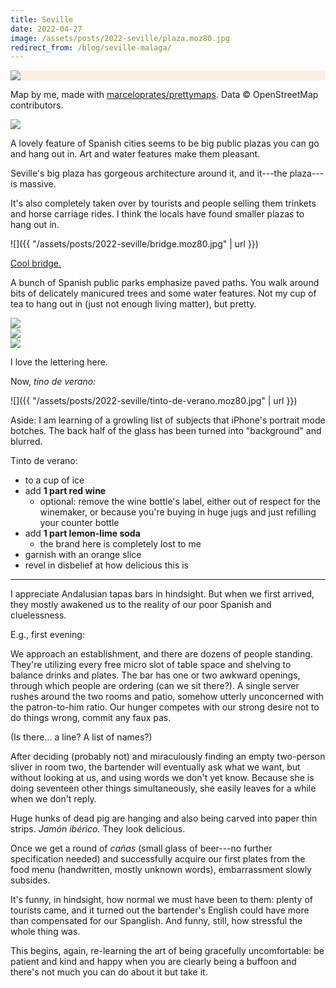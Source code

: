 ```yaml
---
title: Seville
date: 2022-04-27
image: /assets/posts/2022-seville/plaza.moz80.jpg
redirect_from: /blog/seville-malaga/
---
```


<div style="background-color: #FCEEE1" class="full-width">
<img class="content-width" src="{{ "/assets/posts/2022-seville/seville-spain-28-perimeter.moz80.jpg" | url }}">
</div>

<p class="full-width pr2 pr3-ns figcaption attribution">
Map by me, made with <a href="https://github.com/marceloprates/prettymaps/">marceloprates/prettymaps</a>. Data &copy; OpenStreetMap contributors.
<!-- There's <a href="/garage/city-maps-with-prettymaps/#no-water">supposed to be water</a> flowing through that empty area. -->
</p>


<div class="full-width flex justify-center ph1-m ph3-l fig">
<img class="db bare novmargin" src="{{ "/assets/posts/2022-seville/plaza.moz80.jpg" | url }}" style="max-height: min(100vh, 939px);">
</div>

A lovely feature of Spanish cities seems to be big public plazas you can go and hang out in. Art and water features make them pleasant.

Seville's big plaza has gorgeous architecture around it, and it---the plaza---is massive.

It's also completely taken over by tourists and people selling them trinkets and horse carriage rides. I think the locals have found smaller plazas to hang out in.

![]({{ "/assets/posts/2022-seville/bridge.moz80.jpg" | url }})

<p class="figcaption"><a href="https://en.wikipedia.org/wiki/Alamillo_Bridge">Cool bridge.</a></p>

A bunch of Spanish public parks emphasize paved paths. You walk around bits of delicately manicured trees and some water features. Not my cup of tea to hang out in (just not enough living matter), but pretty.

<div class="full-width flex justify-center ph1-m ph3-l figtop">
<img class="db bare novmargin" src="{{ "/assets/posts/2022-seville/building.moz80.jpg" | url }}" style="max-height: min(100vh, 939px);">
</div>

<div class="full-width flex justify-center ph1-m ph3-l mv1">
<img class="db bare novmargin" src="{{ "/assets/posts/2022-seville/fountain.moz80.jpg" | url }}" style="max-height: min(100vh, 939px);">
</div>

<div class="full-width flex justify-center ph1-m ph3-l figbot">
<img class="db bare novmargin" src="{{ "/assets/posts/2022-seville/font.moz80.jpg" | url }}" style="max-height: min(100vh, 939px);">
</div>

<p class="figcaption">I love the lettering here.</p>

Now, _tino de verano:_

![]({{ "/assets/posts/2022-seville/tinto-de-verano.moz80.jpg" | url }})

<p class="figcaption">Aside: I am learning of a growling list of subjects that iPhone's portrait mode botches. The back half of the glass has been turned into "background" and blurred.</p>

Tinto de verano:

- to a cup of ice
- add **1 part red wine**
    - optional: remove the wine bottle's label, either out of respect for the winemaker, or because you're buying in huge jugs and just refilling your counter bottle
- add **1 part lemon-lime soda**
    - the brand here is completely lost to me
- garnish with an orange slice
- revel in disbelief at how delicious this is

---

I appreciate Andalusian tapas bars in hindsight. But when we first arrived, they mostly awakened us to the reality of our poor Spanish and cluelessness.

E.g., first evening:

We approach an establishment, and there are dozens of people standing. They're utilizing every free micro slot of table space and shelving to balance drinks and plates. The bar has one or two awkward openings, through which people are ordering (can we sit there?). A single server rushes around the two rooms and patio, somehow utterly unconcerned with the patron-to-him ratio. Our hunger competes with our strong desire not to do things wrong, commit any faux pas.

(Is there... a line? A list of names?)

After deciding (probably not) and miraculously finding an empty two-person sliver in room two, the bartender will eventually ask what we want, but without looking at us, and using words we don't yet know. Because she is doing seventeen other things simultaneously, she easily leaves for a while when we don't reply.

Huge hunks of dead pig are hanging and also being carved into paper thin strips. _Jamón ibérico._ They look delicious.

Once we get a round of _cañas_ (small glass of beer---no further specification needed) and successfully acquire our first plates from the food menu (handwritten, mostly unknown words), embarrassment slowly subsides.

It's funny, in hindsight, how normal we must have been to them: plenty of tourists came, and it turned out the bartender's English could have more than compensated for our Spanglish. And funny, still, how stressful the whole thing was.

This begins, again, re-learning the art of being gracefully uncomfortable: be patient and kind and happy when you are clearly being a buffoon and there's not much you can do about it but take it.
